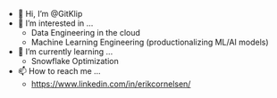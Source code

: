 - 👋 Hi, I’m @GitKlip
- 👀 I’m interested in ...
    - Data Engineering in the cloud
    - Machine Learning Engineering (productionalizing ML/AI models)
- 🌱 I’m currently learning ...
    - Snowflake Optimization
- 📫 How to reach me ...
    - https://www.linkedin.com/in/erikcornelsen/
<!---
GitKlip/GitKlip is a ✨ special ✨ repository because its `README.md` (this file) appears on your GitHub profile.
You can click the Preview link to take a look at your changes.
--->
